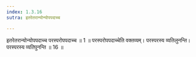 ```yaml
---
index: 1.3.16
sutra: इतरेतरान्योन्योपपदाच्च

---
```

इतरेतरान्योन्योपपदाच्च परस्परोपपदाच्च ॥ 1 ॥ परस्परोपपदाच्चेति वक्तव्यम्। परस्परस्य व्यतिलुनन्ति। परस्परस्य व्यतिपुनन्ति ॥ 16 ॥